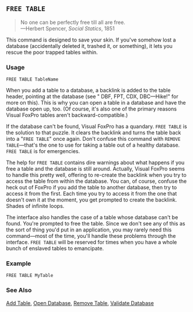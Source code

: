 ## `FREE TABLE`

>No one can be perfectly free till all are free.<br>
 &mdash;Herbert Spencer, *Social Statics*, 1851

This command is designed to save your skin. If you've somehow lost a database (accidentally deleted it, trashed it, or something), it lets you rescue the poor trapped tables within. 

### Usage

```foxpro
FREE TABLE TableName
```

When you add a table to a database, a backlink is added to the table header, pointing at the database (see " DBF, FPT, CDX, DBC&mdash;Hike!" for more on this). This is why you can open a table in a database and have the database open up, too. (Of course, it's also one of the primary reasons Visual FoxPro tables aren't backward-compatible.)

If the database can't be found, Visual FoxPro has a quandary. `FREE TABLE` is the solution to that puzzle. It clears the backlink and turns the table back into a "`FREE TABLE`" once again. Don't confuse this command with `REMOVE TABLE`&mdash;that's the one to use for taking a table out of a healthy database. `FREE TABLE` is for emergencies.

The help for `FREE TABLE` contains dire warnings about what happens if you free a table and the database is still around. Actually, Visual FoxPro seems to handle this pretty well, offering to re-create the backlink when you try to access the table from within the database. You can, of course, confuse the heck out of FoxPro if you add the table to another database, then try to access it from the first. Each time you try to access it from the one that doesn't own it at the moment, you get prompted to create the backlink. Shades of infinite loops.

The interface also handles the case of a table whose database can't be found. You're prompted to free the table. Since we don't see any of this as the sort of thing you'd put in an application, you may rarely need this command&mdash;most of the time, you'll handle these problems through the interface. `FREE TABLE` will be reserved for times when you have a whole bunch of enslaved tables to emancipate.

### Example

```foxpro
FREE TABLE MyTable
```
### See Also

[Add Table](s4g314.md), [Open Database](s4g316.md), [Remove Table](s4g314.md), [Validate Database](s4g319.md)